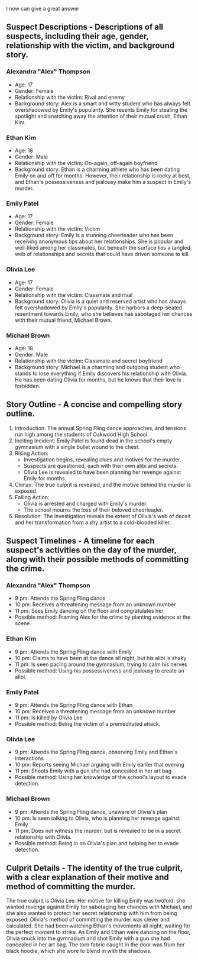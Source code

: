 I now can give a great answer
## Suspect Descriptions - Descriptions of all suspects, including their age, gender, relationship with the victim, and background story.

### Alexandra "Alex" Thompson
* Age: 17
* Gender: Female
* Relationship with the victim: Rival and enemy
* Background story: Alex is a smart and witty student who has always felt overshadowed by Emily's popularity. She resents Emily for stealing the spotlight and snatching away the attention of their mutual crush, Ethan Kim.

### Ethan Kim
* Age: 18
* Gender: Male
* Relationship with the victim: On-again, off-again boyfriend
* Background story: Ethan is a charming athlete who has been dating Emily on and off for months. However, their relationship is rocky at best, and Ethan's possessiveness and jealousy make him a suspect in Emily's murder.

### Emily Patel
* Age: 17
* Gender: Female
* Relationship with the victim: Victim
* Background story: Emily is a stunning cheerleader who has been receiving anonymous tips about her relationships. She is popular and well-liked among her classmates, but beneath the surface lies a tangled web of relationships and secrets that could have driven someone to kill.

### Olivia Lee
* Age: 17
* Gender: Female
* Relationship with the victim: Classmate and rival
* Background story: Olivia is a quiet and reserved artist who has always felt overshadowed by Emily's popularity. She harbors a deep-seated resentment towards Emily, who she believes has sabotaged her chances with their mutual friend, Michael Brown.

### Michael Brown
* Age: 18
* Gender: Male
* Relationship with the victim: Classmate and secret boyfriend
* Background story: Michael is a charming and outgoing student who stands to lose everything if Emily discovers his relationship with Olivia. He has been dating Olivia for months, but he knows that their love is forbidden.

## Story Outline - A concise and compelling story outline.

1. Introduction: The annual Spring Fling dance approaches, and tensions run high among the students of Oakwood High School.
2. Inciting Incident: Emily Patel is found dead in the school's empty gymnasium with a single bullet wound to the chest.
3. Rising Action:
	* Investigation begins, revealing clues and motives for the murder.
	* Suspects are questioned, each with their own alibi and secrets.
	* Olivia Lee is revealed to have been planning her revenge against Emily for months.
4. Climax: The true culprit is revealed, and the motive behind the murder is exposed.
5. Falling Action:
	* Olivia is arrested and charged with Emily's murder.
	* The school mourns the loss of their beloved cheerleader.
6. Resolution: The investigation reveals the extent of Olivia's web of deceit and her transformation from a shy artist to a cold-blooded killer.

## Suspect Timelines - A timeline for each suspect's activities on the day of the murder, along with their possible methods of committing the crime.

### Alexandra "Alex" Thompson

* 9 pm: Attends the Spring Fling dance
* 10 pm: Receives a threatening message from an unknown number
* 11 pm: Sees Emily dancing on the floor and congratulates her
* Possible method: Framing Alex for the crime by planting evidence at the scene.

### Ethan Kim

* 9 pm: Attends the Spring Fling dance with Emily
* 10 pm: Claims to have been at the dance all night, but his alibi is shaky
* 11 pm: Is seen pacing around the gymnasium, trying to calm his nerves
* Possible method: Using his possessiveness and jealousy to create an alibi.

### Emily Patel

* 9 pm: Attends the Spring Fling dance with Ethan
* 10 pm: Receives a threatening message from an unknown number
* 11 pm: Is killed by Olivia Lee
* Possible method: Being the victim of a premeditated attack.

### Olivia Lee

* 9 pm: Attends the Spring Fling dance, observing Emily and Ethan's interactions
* 10 pm: Reports seeing Michael arguing with Emily earlier that evening
* 11 pm: Shoots Emily with a gun she had concealed in her art bag
* Possible method: Using her knowledge of the school's layout to evade detection.

### Michael Brown

* 9 pm: Attends the Spring Fling dance, unaware of Olivia's plan
* 10 pm: Is seen talking to Olivia, who is planning her revenge against Emily
* 11 pm: Does not witness the murder, but is revealed to be in a secret relationship with Olivia.
* Possible method: Being in on Olivia's plan and helping her to evade detection.

## Culprit Details - The identity of the true culprit, with a clear explanation of their motive and method of committing the murder.

The true culprit is Olivia Lee. Her motive for killing Emily was twofold: she wanted revenge against Emily for sabotaging her chances with Michael, and she also wanted to protect her secret relationship with him from being exposed. Olivia's method of committing the murder was clever and calculated. She had been watching Ethan's movements all night, waiting for the perfect moment to strike. As Emily and Ethan were dancing on the floor, Olivia snuck into the gymnasium and shot Emily with a gun she had concealed in her art bag. The torn fabric caught in the door was from her black hoodie, which she wore to blend in with the shadows.